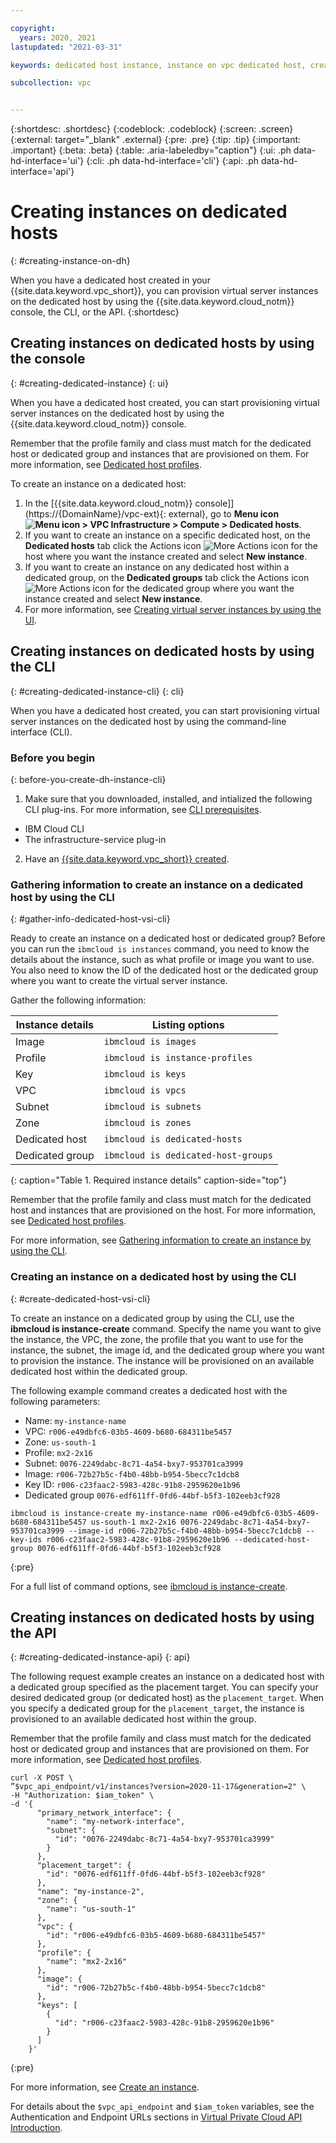 ```yaml
---

copyright:
  years: 2020, 2021 
lastupdated: "2021-03-31"

keywords: dedicated host instance, instance on vpc dedicated host, create instance on dedicated host

subcollection: vpc


---
```


{:shortdesc: .shortdesc}
{:codeblock: .codeblock}
{:screen: .screen}
{:external: target="_blank" .external}
{:pre: .pre}
{:tip: .tip}
{:important: .important}
{:beta: .beta}
{:table: .aria-labeledby="caption"}
{:ui: .ph data-hd-interface='ui'}
{:cli: .ph data-hd-interface='cli'}
{:api: .ph data-hd-interface='api'}

# Creating instances on dedicated hosts 
{: #creating-instance-on-dh}

When you have a dedicated host created in your {{site.data.keyword.vpc_short}}, you can provision virtual server instances on the dedicated host by using the {{site.data.keyword.cloud_notm}} console, the CLI, or the API.
{:shortdesc}

## Creating instances on dedicated hosts by using the console
{: #creating-dedicated-instance}
{: ui}

When you have a dedicated host created, you can start provisioning virtual server instances on the dedicated host by using the {{site.data.keyword.cloud_notm}} console. 

Remember that the profile family and class must match for the dedicated host or dedicated group and instances that are provisioned on them. For more information, see [Dedicated host profiles](/docs/vpc?topic=vpc-dh-profiles).

To create an instance on a dedicated host:
1. In the [{{site.data.keyword.cloud_notm}} console]](https://{DomainName}/vpc-ext){: external}, go to **Menu icon ![Menu icon](../icons/icon_hamburger.svg) > VPC Infrastructure > Compute > Dedicated hosts**. 
2. If you want to create an instance on a specific dedicated host, on the **Dedicated hosts** tab click the Actions icon ![More Actions icon](../icons/action-menu-icon.svg) for the host where you want the instance created and select **New instance**.
3. If you want to create an instance on any dedicated host within a dedicated group, on the **Dedicated groups** tab click the Actions icon ![More Actions icon](../icons/action-menu-icon.svg) for the dedicated group where you want the instance created and select **New instance**.
4. For more information, see [Creating virtual server instances by using the UI](/docs/vpc?topic=vpc-creating-virtual-servers). 

## Creating instances on dedicated hosts by using the CLI
{: #creating-dedicated-instance-cli}
{: cli}

When you have a dedicated host created, you can start provisioning virtual server instances on the dedicated host by using the command-line interface (CLI). 

### Before you begin
{: before-you-create-dh-instance-cli}

1. Make sure that you downloaded, installed, and intialized the following CLI plug-ins. For more information, see [CLI prerequisites](/docs/vpc?topic=vpc-set-up-environment#cli-prerequisites-setup). 
  * IBM Cloud CLI
  * The infrastructure-service plug-in
2. Have an [{{site.data.keyword.vpc_short}} created](/docs/vpc?topic=vpc-creating-a-vpc-using-cli).

### Gathering information to create an instance on a dedicated host by using the CLI
{: #gather-info-dedicated-host-vsi-cli}

Ready to create an instance on a dedicated host or dedicated group? Before you can run the `ibmcloud is instances` command, you need to know the details about the instance, such as what profile or image you want to use. You also need to know the ID of the dedicated host or the dedicated group where you want to create the virtual server instance. 

Gather the following information:

|    Instance details   |  Listing options                |
| --------------------- | --------------------------------|
| Image                 | `ibmcloud is images`            | 
| Profile               | `ibmcloud is instance-profiles` |
| Key                   | `ibmcloud is keys`              | 
| VPC                   | `ibmcloud is vpcs`              | 
| Subnet                | `ibmcloud is subnets`           | 
| Zone                  | `ibmcloud is zones`             | 
| Dedicated host        | `ibmcloud is dedicated-hosts`   |  
| Dedicated group       | `ibmcloud is dedicated-host-groups`|  
{: caption="Table 1. Required instance details" caption-side="top"} 

Remember that the profile family and class must match for the dedicated host and instances that are provisioned on the host. For more information, see [Dedicated host profiles](/docs/vpc?topic=vpc-dh-profiles).

For more information, see [Gathering information to create an instance by using the CLI](/docs/vpc?topic=vpc-creating-virtual-servers-cli#gather-info-to-create-virtual-servers-cli). 

### Creating an instance on a dedicated host by using the CLI
{: #create-dedicated-host-vsi-cli}

To create an instance on a dedicated group by using the CLI, use the **ibmcloud is instance-create** command. Specify the name you want to give the instance, the VPC, the zone, the profile that you want to use for the instance, the subnet, the image id, and the dedicated group where you want to provision the instance. The instance will be provisioned on an available dedicated host within the dedicated group.

The following example command creates a dedicated host with the following parameters:
* Name: `my-instance-name` 
* VPC: `r006-e49dbfc6-03b5-4609-b680-684311be5457` 
* Zone: `us-south-1`
* Profile: `mx2-2x16` 
* Subnet: `0076-2249dabc-8c71-4a54-bxy7-953701ca3999` 
* Image: `r006-72b27b5c-f4b0-48bb-b954-5becc7c1dcb8` 
* Key ID: `r006-c23faac2-5983-428c-91b8-2959620e1b96`
* Dedicated group `0076-edf611ff-0fd6-44bf-b5f3-102eeb3cf928` 

```
ibmcloud is instance-create my-instance-name r006-e49dbfc6-03b5-4609-b680-684311be5457 us-south-1 mx2-2x16 0076-2249dabc-8c71-4a54-bxy7-953701ca3999 --image-id r006-72b27b5c-f4b0-48bb-b954-5becc7c1dcb8 --key-ids r006-c23faac2-5983-428c-91b8-2959620e1b96 --dedicated-host-group 0076-edf611ff-0fd6-44bf-b5f3-102eeb3cf928
```
{:pre}

For a full list of command options, see [ibmcloud is instance-create](/docs/vpc?topic=vpc-infrastructure-cli-plugin-vpc-reference#instance-create).

## Creating instances on dedicated hosts by using the API
{: #creating-dedicated-instance-api}
{: api}

The following request example creates an instance on a dedicated host with a dedicated group specified as the placement target. You can specify your desired dedicated group (or dedicated host) as the `placement_target`. When you specify a dedicated group for the `placement_target`, the instance is provisioned to an available dedicated host within the group.

Remember that the profile family and class must match for the dedicated host or dedicated group and instances that are provisioned on them. For more information, see [Dedicated host profiles](/docs/vpc?topic=vpc-dh-profiles).

```
curl -X POST \
”$vpc_api_endpoint/v1/instances?version=2020-11-17&generation=2" \
-H "Authorization: $iam_token" \
-d '{
      "primary_network_interface": {
        "name": "my-network-interface",
        "subnet": {
          "id": "0076-2249dabc-8c71-4a54-bxy7-953701ca3999"
        }
      },
      "placement_target": {
        "id": "0076-edf611ff-0fd6-44bf-b5f3-102eeb3cf928"
      },
      "name": "my-instance-2",
      "zone": {
        "name": "us-south-1"
      },
      "vpc": {
        "id": "r006-e49dbfc6-03b5-4609-b680-684311be5457"
      },
      "profile": {
        "name": "mx2-2x16"
      },
      "image": {
        "id": "r006-72b27b5c-f4b0-48bb-b954-5becc7c1dcb8"
      },
      "keys": [
        {
          "id": "r006-c23faac2-5983-428c-91b8-2959620e1b96"
        }
      ]
    }'
```
{:pre}

For more information, see [Create an instance](https://cloud.ibm.com/apidocs/vpc#create-instance). 

For details about the `$vpc_api_endpoint` and `$iam_token` variables, see the Authentication and Endpoint URLs sections in [Virtual Private Cloud API Introduction](https://cloud.ibm.com/apidocs/vpc#about-vpc-api).
